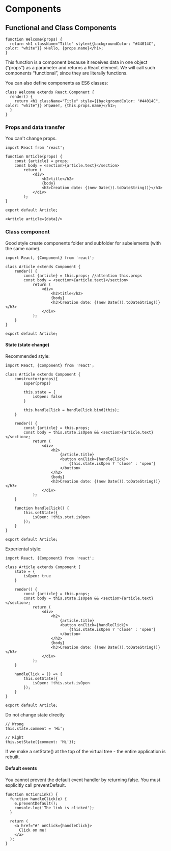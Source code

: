 # Components 

## Functional and Class Components

```
function Welcome(props) {
  return <h1 className="Title" style={{backgroundColor: "#44014C", color: "white"}} >Hello, {props.name}</h1>;
}
```
This function is a component because it receives data in one object (“props”) as a parameter and returns a React element. We will call such components “functional”, since they are literally functions.

You can also define components as ES6 classes:

```
class Welcome extends React.Component {
  render() {
    return <h1 className="Title" style={{backgroundColor: "#44014C", color: "white"}} >Привет, {this.props.name}</h1>;
  }
}
```

### Props and data transfer

You can't change props.

```
import React from 'react';

function Article(props) {
    const {article} = props;
    const body = <section>{article.text}</section>
        return (
            <div>
                <h2>title</h2>
                {body}
                <h3>Creation date: {(new Date()).toDateString()}</h3>
            </div>
        );
}
 
export default Article;

<Article article={data}/>
```

### Class component

Good style create components folder and subfolder for subelements (with the same name).

```
import React, {Component} from 'react';

class Article extends Component {
    render() {
        const {article} = this.props; //attention this.props
        const body = <section>{article.text}</section>
            return (
                <div>
                    <h2>title</h2>
                    {body}
                    <h3>Creation date: {(new Date()).toDateString()}</h3>
                </div>
            );
    }
}

export default Article;
```

#### State (state change)

Recommended style:

```
import React, {Component} from 'react';

class Article extends Component {
    constructor(props){
        super(props)

        this.state = {
            isOpen: false
        }

        this.handleClick = handleClick.bind(this);
    }

    render() {
        const {article} = this.props;
        const body = this.state.isOpen && <section>{article.text}</section>;
            return (
                <div>
                    <h2>
                        {article.title}
                        <button onClick={handleClick}>
                            {this.state.isOpen ? 'close' : 'open'}
                        </button>
                    </h2>
                    {body}
                    <h3>Creation date: {(new Date()).toDateString()}</h3>
                </div>
            );
    }

    function handleClick() {
        this.setState({
            isOpen: !this.stat.isOpen
        });
    }
}

export default Article;
```

Experiental style:

```
import React, {Component} from 'react';

class Article extends Component {
    state = {
        isOpen: true
    }

    render() {
        const {article} = this.props;
        const body = this.state.isOpen && <section>{article.text}</section>;
            return (
                <div>
                    <h2>
                        {article.title}
                        <button onClick={handleClick}>
                            {this.state.isOpen ? 'close' : 'open'}
                        </button>
                    </h2>
                    {body}
                    <h3>Creation date: {(new Date()).toDateString()}</h3>
                </div>
            );
    }

    handleClick = () => {
        this.setState({
            isOpen: !this.stat.isOpen
        });
    }
}

export default Article;

```

Do not change state directly

```
// Wrong
this.state.comment = 'Hi';

// Right
this.setState({comment: 'Hi'});

```

If we make a setState() at the top of the virtual tree - the entire application is rebuilt.

#### Default events

You cannot prevent the default event handler by returning false. You must explicitly call preventDefault.

```
function ActionLink() {
  function handleClick(e) {
    e.preventDefault();
    console.log('The link is clicked');
  }

  return (
    <a href="#" onClick={handleClick}>
      Click on me!
    </a>
  );
}
```








